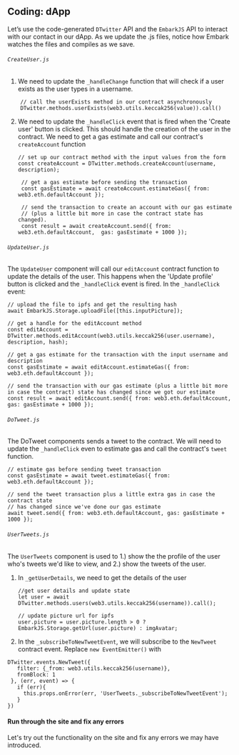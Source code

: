 ## Coding: dApp
Let’s use the code-generated `DTwitter` API and the `EmbarkJS` API to interact with our contact in our dApp. As we update the .js files, notice how Embark watches the files and compiles as we save.
###### `CreateUser.js`
1. We need to update the `_handleChange` function that will check if a user exists as the user types in a username. 
```
    // call the userExists method in our contract asynchronously
    DTwitter.methods.userExists(web3.utils.keccak256(value)).call()
```
2. We need to update the `_handleClick` event that is fired when the 'Create user' button is clicked. This should handle the creation of the user in the contract. We need to get a gas estimate and call our contract's `createAccount` function
    ```
    // set up our contract method with the input values from the form
    const createAccount = DTwitter.methods.createAccount(username, description);

     // get a gas estimate before sending the transaction
     const gasEstimate = await createAccount.estimateGas({ from: web3.eth.defaultAccount });

     // send the transaction to create an account with our gas estimate
     // (plus a little bit more in case the contract state has changed).
     const result = await createAccount.send({ from: web3.eth.defaultAccount,  gas: gasEstimate + 1000 });
    ```
###### `UpdateUser.js`
The `UpdateUser` component will call our `editAccount` contract function to update the details of the user. This happens when the 'Update profile' button is clicked and the `_handleClick` event is fired. In the `_handleClick` event:
```
// upload the file to ipfs and get the resulting hash
await EmbarkJS.Storage.uploadFile([this.inputPicture]);

// get a handle for the editAccount method
const editAccount = DTwitter.methods.editAccount(web3.utils.keccak256(user.username), description, hash);

// get a gas estimate for the transaction with the input username and description
const gasEstimate = await editAccount.estimateGas({ from: web3.eth.defaultAccount });

// send the transaction with our gas estimate (plus a little bit more in case the contract) state has changed since we got our estimate
const result = await editAccount.send({ from: web3.eth.defaultAccount, gas: gasEstimate + 1000 });
```
###### `DoTweet.js`
The DoTweet components sends a tweet to the contract. We will need to update the  `_handleClick` even to estimate gas and call the contract's `tweet` function.
```
// estimate gas before sending tweet transaction
const gasEstimate = await tweet.estimateGas({ from: web3.eth.defaultAccount });
    
// send the tweet transaction plus a little extra gas in case the contract state
// has changed since we've done our gas estimate
await tweet.send({ from: web3.eth.defaultAccount, gas: gasEstimate + 1000 });
```
###### `UserTweets.js`
The `UserTweets` component is used to 1.) show the the profile of the user who's tweets we'd like to view, and 2.) show the tweets of the user. 
1. In `_getUserDetails`, we need to get the details of the user
    ```
    //get user details and update state
    let user = await DTwitter.methods.users(web3.utils.keccak256(username)).call();

    // update picture url for ipfs
    user.picture = user.picture.length > 0 ? EmbarkJS.Storage.getUrl(user.picture) : imgAvatar;
    ```
2. In the `_subscribeToNewTweetEvent`, we will subscribe to the `NewTweet` contract event. Replace `new EventEmitter()` with 
```
DTwitter.events.NewTweet({
   filter: {_from: web3.utils.keccak256(username)},
   fromBlock: 1
 }, (err, event) => {
   if (err){
     this.props.onError(err, 'UserTweets._subscribeToNewTweetEvent');
   }
})
```
#### Run through the site and fix any errors
Let's try out the functionality on the site and fix any errors we may have introduced.

